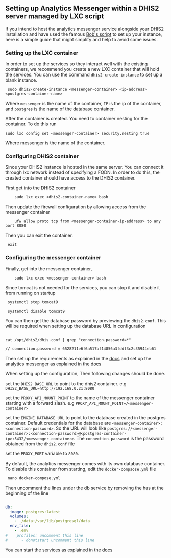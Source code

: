 ## Setting up Analytics Messenger within a DHIS2 server managed by LXC script

If you intend to host the analytics messenger service alongside your DHIS2 installation and have used the
famous [Bob's script](https://github.com/bobjolliffe/dhis2-tools-ng) to set up your instance, here is a simple guide
that might simplify and help to avoid some issues.

### Setting up the LXC container

In order to set up the services so they interact well with the existing containers, we recommend you create a new LXC
container that will hold the services.
You can use the command `dhis2-create-instance` to set up a blank instance.

```shell
 sudo dhis2-create-instance <messenger-container> <ip-address> <postgres-container-name>
```

Where `messenger` is the name of the container, `IP` is the ip of the container, and `postgres` is the name of the
database container.

After the container is created. You need to container nesting for the container. To do this run

```shell
sudo lxc config set <messenger-container> security.nesting true
```

Where messenger is the name of the container.

### Configuring DHIS2 container

Since your DHIS2 instance is hosted in the same server. You can connect it through lxc network instead of specifying a
FQDN. In order to do this, the created container should have access to the DHIS2 container.

First get into the DHIS2 container

```shell
    sudo lxc exec <dhis2-container-name> bash
```

Then update the firewall configuration by allowing access from the messenger container

```shell
    ufw allow proto tcp from <messenger-container-ip-address> to any port 8080
```

Then you can exit the container.

```shell
 exit 
```

### Configuring the messenger container

Finally, get into the messenger container,

```shell
    sudo lxc exec <messenger-container> bash 
```

Since tomcat is not needed for the services, you can stop it and disable it from running on startup

```shell
 systemctl stop tomcat9
```

```shell
 systemctl disable tomcat9
```

You can then get the database password by previewing the `dhis2.conf`. This will be required when setting up the
database URL in configuration

```shell

cat /opt/dhis2/dhis.conf | grep "connection.password=*"

// connection.password = 6528211e6f6a517bf14856a3fddf3c2c35944eb61

```

Then set up the requirements as explained in the [docs](README.md#installation) and set up the analytics messenger as
explained in the [docs](README.md#backend-server-setup)

When setting up the configuration, Then following changes should be done.

set the `DHIS2_BASE_URL` to point to the dhis2 container. e.g `DHIS2_BASE_URL=http://192.168.0.21:8080`

set the `PROXY_API_MOUNT_POINT` to the name of the messenger container starting with a forward slash.
e.g `PROXY_API_MOUNT_POINT=/<messenger-container>`

set the `ENGINE_DATABASE_URL` to point to the database created in the postgres container. Default credentials for the
database are `<messenger-container>:<connection-password>`. So the URL will look
like `postgres://<messenger-container>:<connection-password>@<postgres-container-ip>:5432/<messenger-container>`.
The `connection-password` is the password obtained from the `dhis2.conf` file

set the `PROXY_PORT` variable to `8080`.

By default, the analytics messenger comes with its own database container. To disable this container from starting, edit
the `docker-compsose.yml` file

```shell
 nano docker-compose.yml
```

Then uncomment the lines under the db service by removing the has at the beginning of the line

```yaml

db:
  image: postgres:latest
  volumes:
    - ./data:/var/lib/postgresql/data
  env_file:
    - .env
#    profiles: uncomment this line
#      - donotstart uncomment this line

```

You can start the services as explained in the [docs](README.md#starting-the-backend-services)





